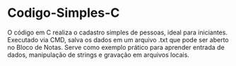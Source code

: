 # Codigo-Simples-C
O código em C realiza o cadastro simples de pessoas, ideal para iniciantes. Executado via CMD, salva os dados em um arquivo .txt que pode ser aberto no Bloco de Notas. Serve como exemplo prático para aprender entrada de dados, manipulação de strings e gravação em arquivos locais.
